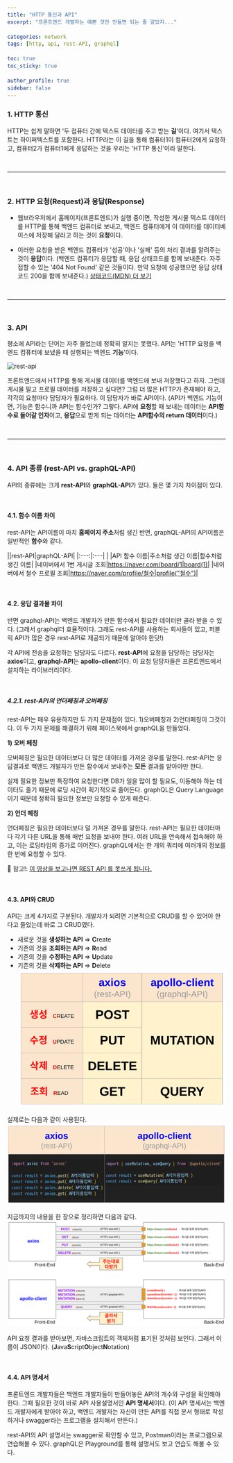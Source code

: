```yaml
---
title: "HTTP 통신과 API"
excerpt: "프론트엔드 개발자는 예쁜 것만 만들면 되는 줄 알았지..."

categories: network
tags: [http, api, rest-API, graphql]

toc: true
toc_sticky: true

author_profile: true
sidebar: false
---
```


### 1. HTTP 통신

HTTP는 쉽게 말하면 '두 컴퓨터 간에 텍스트 데이터를 주고 받는 **길**'이다. 여기서 텍스트는 하이퍼텍스트를 포함한다. HTTP라는 이 길을 통해 컴퓨터1이 컴퓨터2에게 요청하고, 컴퓨터2가 컴퓨터1에게 응답하는 것을 우리는 'HTTP 통신'이라 말한다.

<br>

---

<br>

### 2. HTTP 요청(Request)과 응답(Response)

- 웹브라우저에서 홈페이지(프론트엔드)가 실행 중이면, 작성한 게시물 텍스트 데이터를 HTTP를 통해 백엔드 컴퓨터로 보내고, 백엔드 컴퓨터에게 이 데이터를 데이터베이스에 저장해 달라고 하는 것이 **요청**이다.

- 이러한 요청을 받은 백엔드 컴퓨터가 '성공'이나 '실패' 등의 처리 결과를 알려주는 것이 **응답**이다.
  (백엔드 컴퓨터가 응답할 때, 응답 상태코드를 함께 보내준다. 자주 접할 수 있는 '404 Not Found' 같은 것들이다. 만약 요청에 성공했으면 응답 상태코드 200을 함께 보내준다.)
  [상태코드(MDN) 더 보기](https://developer.mozilla.org/ko/docs/Web/HTTP/Status)

<br>

---

<br>

### 3. API

평소에 API라는 단어는 자주 들었는데 정확히 알지는 못했다. API는 'HTTP 요청을 백엔드 컴퓨터에 보냈을 때 실행되는 백엔드 **기능**'이다.

![rest-api](https://miro.medium.com/max/1400/1*WX2EiCdNPqB1V4TJQbvd9w.jpeg)

프론트엔드에서 HTTP를 통해 게시물 데이터를 백엔드에 보내 저장했다고 하자. 그런데 게시물 말고 프로필 데이터를 저장하고 싶다면? 그럼 더 많은 HTTP가 존재해야 하고, 각각의 요청마다 담당자가 필요하다. 이 담당자가 바로 API이다.
(API가 백엔드 기능이면, 기능은 함수니까 API는 함수인가? 그렇다. API에 **요청**할 때 보내는 데이터는 **API함수로 들어갈 인자**이고, **응답**으로 받게 되는 데이터는 **API함수의 return 데이터**이다.)

<br>

---

<br>

### 4. API 종류 (rest-API vs. graphQL-API)

API의 종류에는 크게 **rest-API**와 **graphQL-API**가 있다. 둘은 몇 가지 차이점이 있다.

<br>

#### 4.1. 함수 이름 차이

rest-API는 API이름이 마치 **홈페이지 주소**처럼 생긴 반면, graphQL-API의 API이름은 일반적인 **함수**와 같다.

||rest-API|graphQL-API|
|:---:|:---| |
|API 함수 이름|주소처럼 생긴 이름|함수처럼 생긴 이름|
|네이버에서 1번 게시글 조회|https://naver.com/board/1|board(1)|
|네이버에서 철수 프로필 조회|https://naver.com/profile/철수|profile("철수")|

<br>

#### 4.2. 응답 결과물 차이

반면 graphql-API는 백엔드 개발자가 만든 함수에서 필요한 데이터만 골라 받을 수 있다. (그래서 graphql더 효율적이다. 그래도 rest-API를 사용하는 회사들이 있고, 퍼블릭 API가 많은 경우 rest-API로 제공되기 때문에 알아야 한닷!)

각 API에 전송을 요청하는 담당자도 다르다. **rest-API**에 요청을 담당하는 담당자는 **axios**이고, **graphql-API**는 **apollo-client**이다. 이 요청 담당자들은 프론트엔드에서 설치하는 라이브러리이다.

<br>

##### 4.2.1. rest-API의 언더페칭과 오버페칭

rest-API는 매우 유용하지만 두 가지 문제점이 있다. 1)오버페칭과 2)언더페칭이 그것이다. 이 두 가지 문제를 해결하기 위해 페이스북에서 graphQL을 만들었다.

**1) 오버 페칭**

오버페칭은 필요한 데이터보다 더 많은 데이터를 가져온 경우를 말한다. rest-API는 응답결과로 백엔드 개발자가 만든 함수에서 보내주는 **모든** 결과를 받아야만 한다.

실제 필요한 정보만 특정하여 요청한다면 DB가 일을 많이 할 필요도, 이동해야 하는 데이터도 줄기 때문에 로딩 시간이 획기적으로 줄어든다. graphQL은 Query Language이기 때문데 정확히 필요한 정보만 요청할 수 있게 해준다.

**2) 언더 페칭**

언더페칭은 필요한 데이터보다 덜 가져온 경우를 말한다. rest-API는 필요한 데이터마다 각기 다른 URL을 통해 매번 요청을 보내야 한다. 여러 URL을 연속해서 접속해야 하고, 이는 로딩타임의 증가로 이어진다. graphQL에서는 한 개의 쿼리에 여러개의 정보를 한 번에 요청할 수 있다. <br>

📌 참고!: [이 영상을 보고나면 REST API 를 못쓰게 됩니다.](https://www.youtube.com/watch?v=N-81mS2vldI)

<br>

#### 4.3. API와 CRUD

API는 크게 4가지로 구분된다. 개발자가 되려면 기본적으로 CRUD를 할 수 있어야 한다고 들었는데 바로 그 CRUD였다.

- 새로운 것을 **생성하는 API** => **C**reate
- 기존의 것을 **조회하는 API** => **R**ead
- 기존의 것을 **수정하는 API** => **U**pdate
- 기존의 것을 **삭제하는 API** => **D**elete
  ![crud](/assets/images/api/crud.png)

실제로는 다음과 같이 사용된다.
![crud_usage](/assets/images/api/crud_usage.png)

지금까지의 내용을 한 장으로 정리하면 다음과 같다.
![api_summary](/assets/images/api/api_summary.png)

API 요청 결과를 받아보면, 자바스크립트의 객체처럼 표기된 것처럼 보인다. 그래서 이름이 JSON이다. (**J**ava**S**cript**O**bject**N**otation)

<br>

#### 4.4. API 명세서

프론트엔드 개발자들은 백엔드 개발자들이 만들어놓은 API의 개수와 구성을 확인해야 한다. 그때 필요한 것이 바로 API 사용설명서인 **API 명세서**이다. (이 API 명세서는 백엔드 개발자에게 받아야 하고, 백엔드 개발자는 자신이 만든 API를 직접 문서 형태로 작성하거나 swagger라는 프로그램을 설치해서 만든다.)

rest-API의 API 설명서는 swagger로 확인할 수 있고, Postman이라는 프로그램으로 연습해볼 수 있다.
graphQL은 Playground를 통해 설명서도 보고 연습도 해볼 수 있다.
